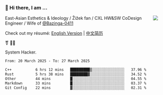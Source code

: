 ### 👋 Hi there, I am ...

<img align="right" src="https://github-readme-stats.vercel.app/api?username=victoryang00&show_icons=true&icon_color=0366d6&bg_color=ffffff&hide_title=true" />

East-Asian Esthetics & Ideology / Žižek fan / CXL HW&SW CoDesign Engineer / Wife of [@Bazinga-0411](https://bazinga-0411.github.io/)

Check out my résumé: [English Version](http://asplos.dev/) | [中文简历](http://asplos.dev/CN.html)

⚧️ 
🏳️‍⚧️ 

System Hacker.


<!--START_SECTION:waka-->

```txt
From: 20 March 2025 - To: 27 March 2025

C++           6 hrs 12 mins   █████████▒░░░░░░░░░░░░░░░   37.96 %
Rust          5 hrs 38 mins   ████████▓░░░░░░░░░░░░░░░░   34.52 %
Other         44 mins         █░░░░░░░░░░░░░░░░░░░░░░░░   04.55 %
Markdown      33 mins         █░░░░░░░░░░░░░░░░░░░░░░░░   03.37 %
Git Config    22 mins         ▓░░░░░░░░░░░░░░░░░░░░░░░░   02.31 %
```

<!--END_SECTION:waka-->
